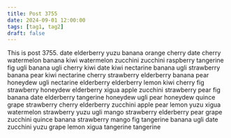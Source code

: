 ```yaml
---
title: Post 3755
date: 2024-09-01 12:00:00
tags: [tag1, tag2]
draft: false
---
```

This is post 3755.
date
elderberry
yuzu
banana
orange
cherry
date
cherry
watermelon
banana
kiwi
watermelon
zucchini
zucchini
raspberry
tangerine
fig
ugli
banana
ugli
cherry
kiwi
date
kiwi
nectarine
banana
ugli
strawberry
banana
pear
kiwi
nectarine
cherry
strawberry
elderberry
banana
pear
honeydew
ugli
nectarine
elderberry
elderberry
lemon
kiwi
cherry
fig
strawberry
honeydew
elderberry
xigua
apple
zucchini
strawberry
pear
fig
banana
date
elderberry
tangerine
honeydew
ugli
pear
honeydew
quince
grape
strawberry
cherry
elderberry
zucchini
apple
pear
lemon
yuzu
xigua
watermelon
strawberry
yuzu
ugli
mango
strawberry
elderberry
pear
grape
zucchini
quince
banana
strawberry
mango
fig
tangerine
banana
ugli
date
zucchini
yuzu
grape
lemon
xigua
tangerine
tangerine
